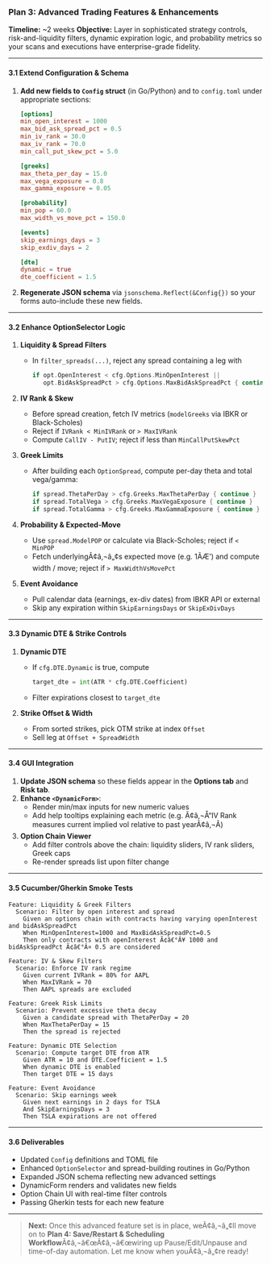 ### Plan 3: Advanced Trading Features & Enhancements

**Timeline:** ~2 weeks
 **Objective:** Layer in sophisticated strategy controls, risk-and-liquidity filters, dynamic expiration logic, and probability metrics so your scans and executions have enterprise-grade fidelity.

------

#### 3.1 Extend Configuration & Schema

1. **Add new fields to `Config` struct** (in Go/Python) and to `config.toml` under appropriate sections:

   ```toml
   [options]
   min_open_interest = 1000
   max_bid_ask_spread_pct = 0.5
   min_iv_rank = 30.0
   max_iv_rank = 70.0
   min_call_put_skew_pct = 5.0

   [greeks]
   max_theta_per_day = 15.0
   max_vega_exposure = 0.8
   max_gamma_exposure = 0.05

   [probability]
   min_pop = 60.0
   max_width_vs_move_pct = 150.0

   [events]
   skip_earnings_days = 3
   skip_exdiv_days = 2

   [dte]
   dynamic = true
   dte_coefficient = 1.5
   ```

2. **Regenerate JSON schema** via `jsonschema.Reflect(&Config{})` so your forms auto-include these new fields.

------

#### 3.2 Enhance OptionSelector Logic

1. **Liquidity & Spread Filters**

   - In `filter_spreads(...)`, reject any spread containing a leg with

     ```go
     if opt.OpenInterest < cfg.Options.MinOpenInterest ||
        opt.BidAskSpreadPct > cfg.Options.MaxBidAskSpreadPct { continue }
     ```

2. **IV Rank & Skew**

   - Before spread creation, fetch IV metrics (`modelGreeks` via IBKR or Black-Scholes)
   - Reject if `IVRank < MinIVRank` or `> MaxIVRank`
   - Compute `CallIV - PutIV`; reject if less than `MinCallPutSkewPct`

3. **Greek Limits**

   - After building each `OptionSpread`, compute per-day theta and total vega/gamma:

     ```go
     if spread.ThetaPerDay > cfg.Greeks.MaxThetaPerDay { continue }
     if spread.TotalVega > cfg.Greeks.MaxVegaExposure { continue }
     if spread.TotalGamma > cfg.Greeks.MaxGammaExposure { continue }
     ```

4. **Probability & Expected-Move**

   - Use `spread.ModelPOP` or calculate via Black-Scholes; reject if `< MinPOP`
   - Fetch underlyingÃ¢â‚¬â„¢s expected move (e.g. 1ÃÆ’) and compute width / move; reject if `> MaxWidthVsMovePct`

5. **Event Avoidance**

   - Pull calendar data (earnings, ex-div dates) from IBKR API or external
   - Skip any expiration within `SkipEarningsDays` or `SkipExDivDays`

------

#### 3.3 Dynamic DTE & Strike Controls

1. **Dynamic DTE**

   - If `cfg.DTE.Dynamic` is true, compute

     ```python
     target_dte = int(ATR * cfg.DTE.Coefficient)
     ```

   - Filter expirations closest to `target_dte`

2. **Strike Offset & Width**

   - From sorted strikes, pick OTM strike at index `Offset`
   - Sell leg at `Offset + SpreadWidth`

------

#### 3.4 GUI Integration

1. **Update JSON schema** so these fields appear in the **Options tab** and **Risk tab**.
2. **Enhance `<DynamicForm>`**:
   - Render min/max inputs for new numeric values
   - Add help tooltips explaining each metric (e.g. Ã¢â‚¬Å“IV Rank measures current implied vol relative to past yearÃ¢â‚¬Â)
3. **Option Chain Viewer**
   - Add filter controls above the chain: liquidity sliders, IV rank sliders, Greek caps
   - Re-render spreads list upon filter change

------

#### 3.5 Cucumber/Gherkin Smoke Tests

```gherkin
Feature: Liquidity & Greek Filters
  Scenario: Filter by open interest and spread
    Given an options chain with contracts having varying openInterest and bidAskSpreadPct
    When MinOpenInterest=1000 and MaxBidAskSpreadPct=0.5
    Then only contracts with openInterest Ã¢â€°Â¥ 1000 and bidAskSpreadPct Ã¢â€°Â¤ 0.5 are considered

Feature: IV & Skew Filters
  Scenario: Enforce IV rank regime
    Given current IVRank = 80% for AAPL
    When MaxIVRank = 70
    Then AAPL spreads are excluded

Feature: Greek Risk Limits
  Scenario: Prevent excessive theta decay
    Given a candidate spread with ThetaPerDay = 20
    When MaxThetaPerDay = 15
    Then the spread is rejected

Feature: Dynamic DTE Selection
  Scenario: Compute target DTE from ATR
    Given ATR = 10 and DTE.Coefficient = 1.5
    When dynamic DTE is enabled
    Then target DTE = 15 days

Feature: Event Avoidance
  Scenario: Skip earnings week
    Given next earnings in 2 days for TSLA
    And SkipEarningsDays = 3
    Then TSLA expirations are not offered
```

------

#### 3.6 Deliverables

- Updated `Config` definitions and TOML file
- Enhanced `OptionSelector` and spread-building routines in Go/Python
- Expanded JSON schema reflecting new advanced settings
- DynamicForm renders and validates new fields
- Option Chain UI with real-time filter controls
- Passing Gherkin tests for each new feature

------

> **Next:** Once this advanced feature set is in place, weÃ¢â‚¬â„¢ll move on to **Plan 4: Save/Restart & Scheduling Workflow**Ã¢â‚¬â€œÃ¢â‚¬â€œwiring up Pause/Edit/Unpause and time-of-day automation. Let me know when youÃ¢â‚¬â„¢re ready!
